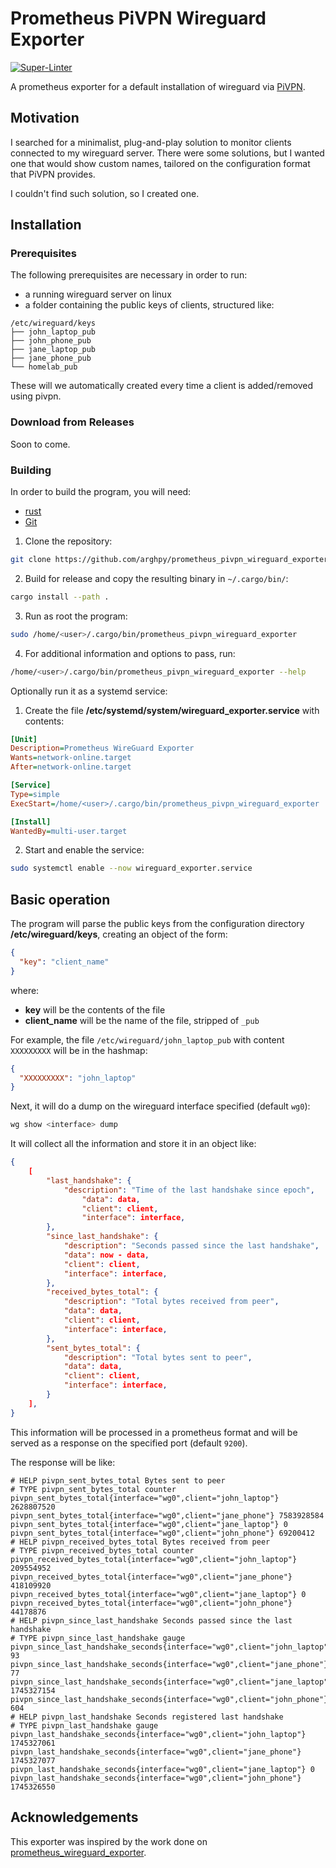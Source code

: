 # Prometheus PiVPN Wireguard Exporter

[![Super-Linter](https://github.com/arghpy/prometheus_pivpn_wireguard_exporter/actions/workflows/manage_pull_requests.yaml/badge.svg)](https://github.com/marketplace/actions/super-linter)

A prometheus exporter for a default installation of wireguard via [PiVPN](https://github.com/pivpn/pivpn).

## Motivation

I searched for a minimalist, plug-and-play solution to monitor clients connected to my wireguard
server. There were some solutions, but I wanted one that would show custom names, tailored on
the configuration format that PiVPN provides.

I couldn't find such solution, so I created one.

## Installation

### Prerequisites

The following prerequisites are necessary in order to run:

- a running wireguard server on linux
- a folder containing the public keys of clients, structured like:

```text
/etc/wireguard/keys
├── john_laptop_pub
├── john_phone_pub
├── jane_laptop_pub
├── jane_phone_pub
└── homelab_pub
```

These will we automatically created every time a client is added/removed using pivpn.

### Download from Releases

Soon to come.

### Building

In order to build the program, you will need:

- [rust](https://www.rust-lang.org/tools/install)
- [Git](https://git-scm.com/downloads)

1. Clone the repository:

```bash
git clone https://github.com/arghpy/prometheus_pivpn_wireguard_exporter.git
```

2. Build for release and copy the resulting binary in `~/.cargo/bin/`:

```bash
cargo install --path .
```

3. Run as root the program:

```bash
sudo /home/<user>/.cargo/bin/prometheus_pivpn_wireguard_exporter
```

4. For additional information and options to pass, run:

```bash
/home/<user>/.cargo/bin/prometheus_pivpn_wireguard_exporter --help
```

Optionally run it as a systemd service:

1. Create the file **/etc/systemd/system/wireguard_exporter.service** with contents:

```ini
[Unit]
Description=Prometheus WireGuard Exporter
Wants=network-online.target
After=network-online.target

[Service]
Type=simple
ExecStart=/home/<user>/.cargo/bin/prometheus_pivpn_wireguard_exporter

[Install]
WantedBy=multi-user.target
```

2. Start and enable the service:

```bash
sudo systemctl enable --now wireguard_exporter.service
```

## Basic operation

The program will parse the public keys from the configuration directory **/etc/wireguard/keys**, creating an object
of the form:

```json
{
  "key": "client_name"
}
```

where:

- **key** will be the contents of the file
- **client_name** will be the name of the file, stripped of `_pub`

For example, the file `/etc/wireguard/john_laptop_pub` with content `XXXXXXXXX` will be in the hashmap:

```json
{
  "XXXXXXXXX": "john_laptop"
}
```

Next, it will do a dump on the wireguard interface specified (default `wg0`):

```bash
wg show <interface> dump
```

It will collect all the information and store it in an object like:

```json
{
    [
        "last_handshake": {
            "description": "Time of the last handshake since epoch",
                "data": data,
                "client": client,
                "interface": interface,
        },
        "since_last_handshake": {
            "description": "Seconds passed since the last handshake",
            "data": now - data,
            "client": client,
            "interface": interface,
        },
        "received_bytes_total": {
            "description": "Total bytes received from peer",
            "data": data,
            "client": client,
            "interface": interface,
        },
        "sent_bytes_total": {
            "description": "Total bytes sent to peer",
            "data": data,
            "client": client,
            "interface": interface,
        }
    ],
}
```

This information will be processed in a prometheus format and will be served as
a response on the specified port (default `9200`).

The response will be like:

```text
# HELP pivpn_sent_bytes_total Bytes sent to peer
# TYPE pivpn_sent_bytes_total counter
pivpn_sent_bytes_total{interface="wg0",client="john_laptop"} 2628807520
pivpn_sent_bytes_total{interface="wg0",client="jane_phone"} 7583928584
pivpn_sent_bytes_total{interface="wg0",client="jane_laptop"} 0
pivpn_sent_bytes_total{interface="wg0",client="john_phone"} 69200412
# HELP pivpn_received_bytes_total Bytes received from peer
# TYPE pivpn_received_bytes_total counter
pivpn_received_bytes_total{interface="wg0",client="john_laptop"} 209554952
pivpn_received_bytes_total{interface="wg0",client="jane_phone"} 418109920
pivpn_received_bytes_total{interface="wg0",client="jane_laptop"} 0
pivpn_received_bytes_total{interface="wg0",client="john_phone"} 44178876
# HELP pivpn_since_last_handshake Seconds passed since the last handshake
# TYPE pivpn_since_last_handshake gauge
pivpn_since_last_handshake_seconds{interface="wg0",client="john_laptop"} 93
pivpn_since_last_handshake_seconds{interface="wg0",client="jane_phone"} 77
pivpn_since_last_handshake_seconds{interface="wg0",client="jane_laptop"} 1745327154
pivpn_since_last_handshake_seconds{interface="wg0",client="john_phone"} 604
# HELP pivpn_last_handshake Seconds registered last handshake
# TYPE pivpn_last_handshake gauge
pivpn_last_handshake_seconds{interface="wg0",client="john_laptop"} 1745327061
pivpn_last_handshake_seconds{interface="wg0",client="jane_phone"} 1745327077
pivpn_last_handshake_seconds{interface="wg0",client="jane_laptop"} 0
pivpn_last_handshake_seconds{interface="wg0",client="john_phone"} 1745326550
```

## Acknowledgements

This exporter was inspired by the work done on [prometheus_wireguard_exporter](https://github.com/MindFlavor/prometheus_wireguard_exporter).
